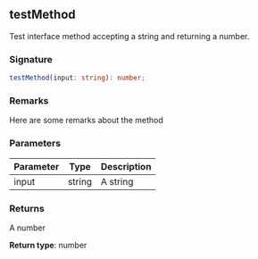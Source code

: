 ## testMethod

Test interface method accepting a string and returning a number.

<a id="testmethod-signature"></a>

### Signature

```typescript
testMethod(input: string): number;
```

<a id="testmethod-remarks"></a>

### Remarks

Here are some remarks about the method

<a id="testmethod-parameters"></a>

### Parameters

| Parameter | Type | Description |
| - | - | - |
| input | string | A string |

<a id="testmethod-returns"></a>

### Returns

A number

**Return type**: number

